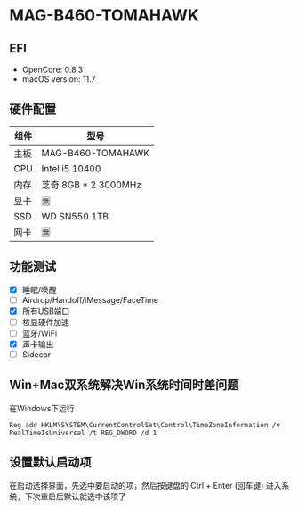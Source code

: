 # MAG-B460-TOMAHAWK

## EFI

- OpenCore: 0.8.3
- macOS version: 11.7

## 硬件配置

| 组件 | 型号                 |
| ---- | -------------------- |
| 主板 | MAG-B460-TOMAHAWK    |
| CPU  | Intel i5 10400       |
| 内存 | 芝奇 8GB * 2 3000MHz |
| 显卡 | 🈚️                    |
| SSD  | WD SN550 1TB         |
| 网卡 | 🈚️                    |

## 功能测试
- [x] 睡眠/唤醒
- [ ] Airdrop/Handoff/iMessage/FaceTime
- [x] 所有USB端口
- [ ] 核显硬件加速
- [ ] 蓝牙/WiFi
- [x] 声卡输出
- [ ] Sidecar

## Win+Mac双系统解决Win系统时间时差问题
在Windows下运行
```
Reg add HKLM\SYSTEM\CurrentControlSet\Control\TimeZoneInformation /v RealTimeIsUniversal /t REG_DWORD /d 1
```
## 设置默认启动项

在启动选择界面，先选中要启动的项，然后按键盘的 Ctrl + Enter (回车键) 进入系统，下次重启后默认就选中该项了